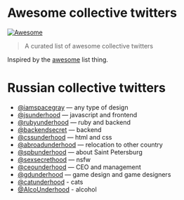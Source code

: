 # Awesome collective twitters

[![Awesome][awesome-image]][awesome-url]

> A curated list of awesome collective twitters

Inspired by the [awesome][awesome-url] list thing.

# Russian collective twitters

* [@iamspacegray](https://twitter.com/iamspacegray) — any type of design
* [@jsunderhood](https://twitter.com/jsunderhood) — javascript and frontend
* [@rubyunderhood](https://twitter.com/rubyunderhood) — ruby and backend
* [@backendsecret](https://twitter.com/backendsecret) — backend
* [@cssunderhood](https://twitter.com/cssunderhood) — html and css
* [@abroadunderhood](https://twitter.com/abroadunderhood) — relocation to other country
* [@spbunderhood](https://twitter.com/spbunderhood) — about Saint Petersburg
* [@sexsecrethood](https://twitter.com/sexsecrethood) — nsfw
* [@ceounderhood](https://twitter.com/ceounderhood) — CEO and management
* [@gdunderhood](https://twitter.com/gdunderhood) — game design and game designers
* [@catunderhood](https://twitter.com/catunderhood) - cats
* [@AlcoUnderhood](https://twitter.com/AlcoUnderhood) - alcohol

[awesome-url]: https://github.com/sindresorhus/awesome
[awesome-image]: https://cdn.rawgit.com/sindresorhus/awesome/d7305f38d29fed78fa85652e3a63e154dd8e8829/media/badge.svg
